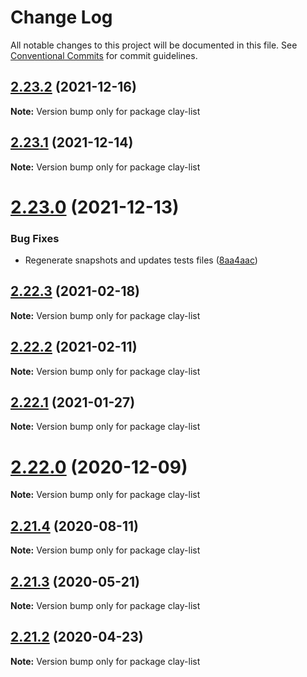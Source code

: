 # Change Log

All notable changes to this project will be documented in this file.
See [Conventional Commits](https://conventionalcommits.org) for commit guidelines.

## [2.23.2](https://github.com/liferay/clay/compare/v2.23.1...v2.23.2) (2021-12-16)

**Note:** Version bump only for package clay-list





## [2.23.1](https://github.com/liferay/clay/tree/master/packages/clay-list-group/compare/v2.23.0...v2.23.1) (2021-12-14)

**Note:** Version bump only for package clay-list





# [2.23.0](https://github.com/liferay/clay/tree/master/packages/clay-list-group/compare/v2.22.4...v2.23.0) (2021-12-13)


### Bug Fixes

* Regenerate snapshots and updates tests files ([8aa4aac](https://github.com/liferay/clay/tree/master/packages/clay-list-group/commit/8aa4aac))





## [2.22.3](https://github.com/liferay/clay/tree/master/packages/clay-list-group/compare/v2.22.2...v2.22.3) (2021-02-18)

**Note:** Version bump only for package clay-list





## [2.22.2](https://github.com/liferay/clay/tree/master/packages/clay-list-group/compare/v2.22.1...v2.22.2) (2021-02-11)

**Note:** Version bump only for package clay-list





## [2.22.1](https://github.com/liferay/clay/tree/master/packages/clay-list-group/compare/v2.22.0...v2.22.1) (2021-01-27)

**Note:** Version bump only for package clay-list





# [2.22.0](https://github.com/liferay/clay/tree/master/packages/clay-list-group/compare/v2.21.5...v2.22.0) (2020-12-09)

**Note:** Version bump only for package clay-list





## [2.21.4](https://github.com/liferay/clay/tree/master/packages/clay-list-group/compare/v2.21.3...v2.21.4) (2020-08-11)

**Note:** Version bump only for package clay-list





## [2.21.3](https://github.com/liferay/clay/tree/master/packages/clay-list-group/compare/v2.21.2...v2.21.3) (2020-05-21)

**Note:** Version bump only for package clay-list





## [2.21.2](https://github.com/liferay/clay/tree/master/packages/clay-list-group/compare/v2.21.1...v2.21.2) (2020-04-23)

**Note:** Version bump only for package clay-list
